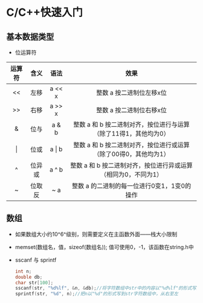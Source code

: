 # C/C++快速入门
## 基本数据类型

 - 位运算符

| 运算符 | 含义 | 语法 | 效果|
| :-: | :-: | :-: | :-: |
| << | 左移 | a << x | 整数 a 按二进制位左移x位|
| >> | 右移 | a >> x | 整数 a 按二进制位右移x位|
| & | 位与| a & b| 整数 a 和 b 按二进制对齐，按位进行与运算（除了11得1，其他均为0）|
| \| | 位或| a \| b|整数 a 和 b 按二进制对齐，按位进行或运算（除了00得0，其他均为1）|
|^| 位异或| a ^ b| 整数 a 和 b 按二进制对齐，按位进行异或运算（相同为0，不同为1）|
| ~| 位取反| ~ a| 整数 a 的二进制的每一位进行0变1，1变0的操作|
## 数组

 - 如果数组大小约10^6^级别，则需要定义在主函数外面——栈大小限制
 - memset(数组名，值，sizeof(数组名));  值可使用0，-1，该函数在string.h中
 - sscanf 与 sprintf

	```c
	int n;
	double db;
	char str[100];
	sscanf(str, "%d%lf", &n, &db);//将字符数组中str中的内容以"%d%lf"的形式写到n和db中，从左至右
	sprintf(str, "%d", n);//把n以"%d"的形式写到str字符数组中，从右至左
	```

